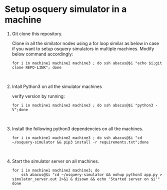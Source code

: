 # Setup osquery simulator in a machine

1. Git clone this repository.

    Clone in all the similator nodes using a for loop similar as below in case if you want to setup osquery simulators in multiple machines.
    Modify below command accordingly:
    ```
    for i in machine1 machine2 machine3 ; do ssh abacus@$i "echo $i;git clone REPO-LINK"; done
    ```

<br>

2. Intall Python3 on all the simulator machines

    verify version by running:  
    ```
    for i in machine1 machine2 machine3 ; do ssh abacus@$i "python3 -V";done
    ```

<br>

3. Install the following python3 dependencies on all the machines.
    ```
    for i in machine1 machine2 machine3 ; do ssh abacus@$i "cd ~/osquery-simulator && pip3 install -r requirements.txt";done
    ```

<br>

4. Start the simulator server on all machines.

    ```
    for i in machine1 machine2 machine3; do
        ssh abacus@$i "cd ~/osquery-simulator && nohup python3 app.py > simulator_server.out 2>&1 & disown && echo 'Started server on $i'"
    done
    ```
<br>


<!-- # Pull latest code from github to simulator machines
```
for i in machine1 machine2 machine3 ; do ssh abacus@$i "cd ~/osquery-simulator && git pull origin main && echo \"Git pull on $i successful\"";done
``` -->
